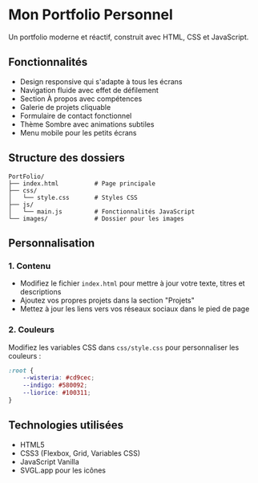 # Mon Portfolio Personnel

Un portfolio moderne et réactif, construit avec HTML, CSS et JavaScript.

## Fonctionnalités

- Design responsive qui s'adapte à tous les écrans
- Navigation fluide avec effet de défilement
- Section À propos avec compétences
- Galerie de projets cliquable
- Formulaire de contact fonctionnel
- Thème Sombre avec animations subtiles
- Menu mobile pour les petits écrans

## Structure des dossiers

```
PortFolio/
├── index.html          # Page principale
├── css/
│   └── style.css       # Styles CSS
├── js/
│   └── main.js         # Fonctionnalités JavaScript
└── images/             # Dossier pour les images
```

## Personnalisation

### 1. Contenu

- Modifiez le fichier `index.html` pour mettre à jour votre texte, titres et descriptions
- Ajoutez vos propres projets dans la section "Projets"
- Mettez à jour les liens vers vos réseaux sociaux dans le pied de page


### 2. Couleurs

Modifiez les variables CSS dans `css/style.css` pour personnaliser les couleurs :

```css
:root {
    --wisteria: #cd9cec;
    --indigo: #580092;
    --liorice: #100311;
}
```

## Technologies utilisées

- HTML5
- CSS3 (Flexbox, Grid, Variables CSS)
- JavaScript Vanilla
- SVGL.app pour les icônes
